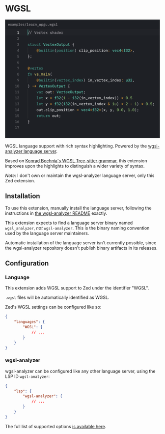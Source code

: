 # WGSL

![A screenshot of highlighted WGSL](assets/example.png)

WGSL language support with rich syntax highlighting. Powered by the
[wgsl-analyzer language server](https://github.com/wgsl-analyzer/wgsl-analyzer).

Based on [Konrad Bochnia's WGSL Tree-sitter grammar](https://github.com/szebniok/tree-sitter-wgsl),
this extension improves upon the highlights to distinguish a wider variety of
syntax.

_Note_: I don't own or maintain the wgsl-analyzer language server, only this Zed
extension.

## Installation

To use this extension, manually install the language server, following the
instructions in [the wgsl-analyzer README](https://github.com/wgsl-analyzer/wgsl-analyzer/blob/main/README.md)
exactly.

This extension expects to find a language server binary named `wgsl_analyzer`,
_not_ `wgsl-analyzer`. This is the binary naming convention used by the language
server maintainers.

Automatic installation of the language server isn't currently possible, since
the wgsl-analyzer repository doesn't publish binary artifacts in its releases.

## Configuration

### Language

This extension adds WGSL support to Zed under the identifier "WGSL".

`.wgsl` files will be automatically identified as WGSL.

Zed's WGSL settings can be configured like so:

```json
{
    "languages": {
        "WGSL": {
            // ...
        }
    }
}
```

### wgsl-analyzer

wgsl-analyzer can be configured like any other language server, using the 
LSP ID `wgsl-analyzer`:

```json
{
    "lsp": {
        "wgsl-analyzer": {
            // ...
        }
    }
}
```

The full list of supported options [is available here](https://github.com/wgsl-analyzer/wgsl-analyzer/blob/main/editors/code/README.md).
